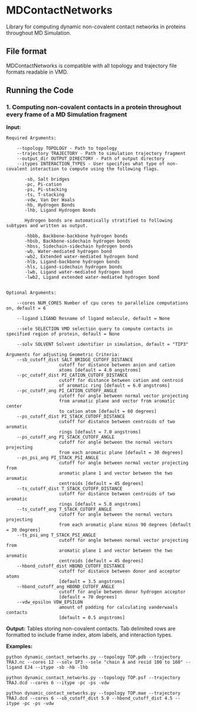# MDContactNetworks
Library for computing dynamic non-covalent contact networks in proteins throughout MD Simulation.


## File format

MDContactNetworks is compatible with all topology and trajectory file formats readable in VMD.


## Running the Code

### 1. Computing non-covalent contacts in a protein throughout every frame of a MD Simulation fragment
   
   __Input:__ 

	Required Arguments:

	   	--topology TOPOLOGY - Path to topology
	   	--trajectory TRAJECTORY - Path to simulation trajectory fragment
	   	--output_dir OUTPUT_DIRECTORY - Path of output directory
	   	--itypes INTERACTION_TYPES - User specifies what type of non-covalent interaction to compute using the following flags. 

		   -sb, Salt bridges
		   -pc, Pi-cation 
		   -ps, Pi-stacking
		   -ts, T-stacking
		   -vdw, Van Der Waals
		   -hb, Hydrogen Bonds
		   -lhb, Ligand Hydrogen Bonds

		   Hydrogen bonds are automatically stratified to following subtypes and written as output.

		   -hbbb, Backbone-backbone hydrogen bonds
		   -hbsb, Backbone-sidechain hydrogen bonds
		   -hbss, Sidechain-sidechain hydrogen bonds
		   -wb, Water-mediated hydrogen bond
		   -wb2, Extended water-mediated hydrogen bond
		   -hlb, Ligand-backbone hydrogen bonds
		   -hls, Ligand-sidechain hydrogen bonds
		   -lwb, Ligand water-mediated hydrogen bond
		   -lwb2, Ligand extended water-mediated hydrogen bond


	Optional Arguments:

		--cores NUM_CORES Number of cpu cores to parallelize computations on, default = 6

		--ligand LIGAND Resname of ligand molecule, default = None

		--sele SELECTION VMD selection query to compute contacts in specified region of protein, default = None

		--solv SOLVENT Solvent identifier in simulation, default = "TIP3"

	Arguments for adjusting Geometric Criteria:
		--sb_cutoff_dist SALT_BRIDGE_CUTOFF_DISTANCE
						cutoff for distance between anion and cation 
						atoms [default = 4.0 angstroms]
		--pc_cutoff_dist PI_CATION_CUTOFF_DISTANCE
						cutoff for distance between cation and centroid
						of aromatic ring [default = 6.0 angstroms]
		--pc_cutoff_ang PI_CATION_CUTOFF_ANGLE
						cutoff for angle between normal vector projecting
						from aromatic plane and vector from aromatic center
						to cation atom [default = 60 degrees]
		--ps_cutoff_dist PI_STACK_CUTOFF_DISTANCE
						cutoff for distance between centroids of two aromatic
						rings [default = 7.0 angstroms]
		--ps_cutoff_ang PI_STACK_CUTOFF_ANGLE
						cutoff for angle between the normal vectors projecting
						from each aromatic plane [default = 30 degrees]
		--ps_psi_ang PI_STACK_PSI_ANGLE
						cutoff for angle between normal vector projecting from
						aromatic plane 1 and vector between the two aromatic
						centroids [default = 45 degrees]
		--ts_cutoff_dist T_STACK_CUTOFF_DISTANCE
						cutoff for distance between centroids of two aromatic
						rings [default = 5.0 angstroms]
		--ts_cutoff_ang T_STACK_CUTOFF_ANGLE
						cutoff for angle between the normal vectors projecting
						from each aromatic plane minus 90 degrees [default = 30 degrees]
		--ts_psi_ang T_STACK_PSI_ANGLE
						cutoff for angle between normal vector projecting from
						aromatic plane 1 and vector between the two aromatic
						centroids [default = 45 degrees]
		--hbond_cutoff_dist HBOND_CUTOFF_DISTANCE
						cutoff for distance between donor and acceptor atoms 
						[default = 3.5 angstroms]
		--hbond_cutoff_ang HBOND_CUTOFF_ANGLE
						cutoff for angle between donor hydrogen acceptor 
						[default = 70 degrees]
		--vdw_epsilon VDW_EPSILON
						amount of padding for calculating vanderwaals contacts 
						[default = 0.5 angstroms]

   
   __Output:__ Tables storing non-covalent contacts. Tab delimited rows are formatted to include 
   frame index, atom labels, and interaction types. 

   __Examples:__

	python dynamic_contact_networks.py --topology TOP.pdb --trajectory TRAJ.nc --cores 12 --solv IP3 --sele "chain A and resid 100 to 160" --ligand EJ4 --itype -sb -hb -lhb

	python dynamic_contact_networks.py --topology TOP.psf --trajectory TRAJ.dcd --cores 6 --itype -pc -ps -vdw

	python dynamic_contact_networks.py --topology TOP.mae --trajectory TRAJ.dcd --cores 6 --sb_cutoff_dist 5.0 --hbond_cutoff_dist 4.5 --itype -pc -ps -vdw

